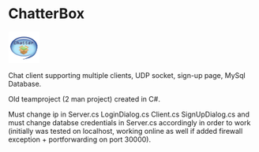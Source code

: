 # ChatterBox
<img src="https://raw.githubusercontent.com/MisterDoom/ChatterBox/master/ChatClient/ChatClient/Resources/SplashScreen.png" style="width:64px;height:64px;" >
<p> Chat client supporting multiple clients, UDP socket, sign-up page, MySql Database. <br>
<p> Old teamproject (2 man project) created in C#. <br>
<p> Must change ip in Server.cs LoginDialog.cs Client.cs SignUpDialog.cs and must change databse credentials in Server.cs accordingly in order to work (initially was tested on localhost, working online as well if added firewall exception + portforwarding on port 30000). <br>
